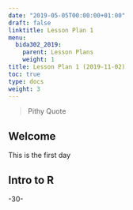 ```yaml
---
date: "2019-05-05T00:00:00+01:00"
draft: false
linktitle: Lesson Plan 1
menu:
  bida302_2019:
    parent: Lesson Plans
    weight: 1
title: Lesson Plan 1 (2019-11-02)
toc: true
type: docs
weight: 3
---
```


> Pithy Quote

## Welcome

This is the first day


## Intro to R



-30-